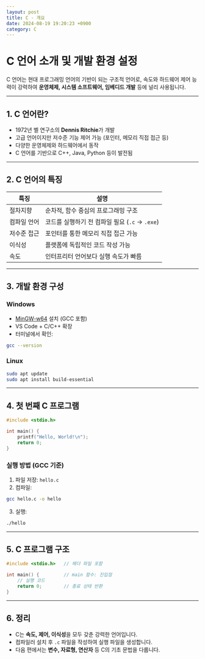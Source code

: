 ```yaml
---
layout: post
title: C - 개요
date: 2024-08-19 19:20:23 +0900
category: C
---
```

# C 언어 소개 및 개발 환경 설정

C 언어는 현대 프로그래밍 언어의 기반이 되는 구조적 언어로, 속도와 하드웨어 제어 능력이 강력하여 **운영체제, 시스템 소프트웨어, 임베디드 개발** 등에 널리 사용됩니다.

---

## 1. C 언어란?

- 1972년 벨 연구소의 **Dennis Ritchie**가 개발
- 고급 언어이지만 저수준 기능 제어 가능 (포인터, 메모리 직접 접근 등)
- 다양한 운영체제와 하드웨어에서 동작
- C 언어를 기반으로 C++, Java, Python 등이 발전됨

---

## 2. C 언어의 특징

| 특징 | 설명 |
|------|------|
| 절차지향 | 순차적, 함수 중심의 프로그래밍 구조 |
| 컴파일 언어 | 코드를 실행하기 전 컴파일 필요 (`.c` → `.exe`) |
| 저수준 접근 | 포인터를 통한 메모리 직접 접근 가능 |
| 이식성 | 플랫폼에 독립적인 코드 작성 가능 |
| 속도 | 인터프리터 언어보다 실행 속도가 빠름 |

---

## 3. 개발 환경 구성

### Windows

- [MinGW-w64](https://www.mingw-w64.org/) 설치 (GCC 포함)
- VS Code + C/C++ 확장
- 터미널에서 확인:

```bash
gcc --version
```

### Linux

```bash
sudo apt update
sudo apt install build-essential
```

---

## 4. 첫 번째 C 프로그램

```c
#include <stdio.h>

int main() {
    printf("Hello, World!\n");
    return 0;
}
```

### 실행 방법 (GCC 기준)

1. 파일 저장: `hello.c`
2. 컴파일:

```bash
gcc hello.c -o hello
```

3. 실행:

```bash
./hello
```

---

## 5. C 프로그램 구조

```c
#include <stdio.h>   // 헤더 파일 포함

int main() {         // main 함수: 진입점
    // 실행 코드
    return 0;        // 종료 상태 반환
}
```

---

## 6. 정리

- C는 **속도, 제어, 이식성**을 모두 갖춘 강력한 언어입니다.
- 컴파일러 설치 후 `.c` 파일을 작성하여 실행 파일을 생성합니다.
- 다음 편에서는 **변수, 자료형, 연산자** 등 C의 기초 문법을 다룹니다.